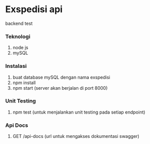 # Exspedisi api
backend test

### Teknologi
1. node js
2. mySQL

### Instalasi
1. buat database mySQL dengan nama exspedisi
2. npm install
3. npm start (server akan berjalan di port 8000)

### Unit Testing
1. npm test (untuk menjalankan unit testing pada setiap endpoint)

### Api Docs
1. GET /api-docs (url untuk mengakses dokumentasi swagger)
